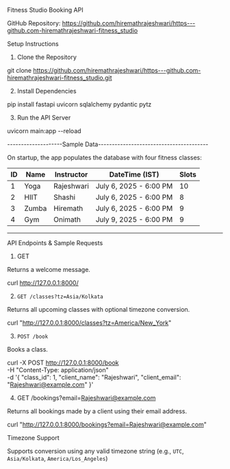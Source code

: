 Fitness Studio Booking API

GitHub Repository: https://github.com/hiremathrajeshwari/https---github.com-hiremathrajeshwari-fitness_studio


Setup Instructions

 1. Clone the Repository

git clone https://github.com/hiremathrajeshwari/https---github.com-hiremathrajeshwari-fitness_studio.git

2. Install Dependencies

pip install fastapi uvicorn sqlalchemy pydantic pytz


3. Run the API Server

uvicorn main:app --reload

--------------------Sample Data----------------------------------------

On startup, the app populates the database with four fitness classes:

| ID | Name  | Instructor | DateTime (IST)         | Slots |
| -- | ----- | ---------- | ---------------------- | ----- |
| 1  | Yoga  | Rajeshwari | July 6, 2025 - 6:00 PM | 10    |
| 2  | HIIT  | Shashi     | July 6, 2025 - 6:00 PM | 8     |
| 3  | Zumba | Hiremath   | July 6, 2025 - 6:00 PM | 9     |
| 4  | Gym   | Onimath    | July 9, 2025 - 6:00 PM | 9     |

-----------------------------------------------------------------------

API Endpoints & Sample Requests

1. GET

Returns a welcome message.

curl http://127.0.0.1:8000/


2. `GET /classes?tz=Asia/Kolkata`

Returns all upcoming classes with optional timezone conversion.


curl "http://127.0.0.1:8000/classes?tz=America/New_York"


3. `POST /book`

Books a class.

curl -X POST http://127.0.0.1:8000/book \
  -H "Content-Type: application/json" \
  -d '{
    "class_id": 1,
    "client_name": "Rajeshwari",
    "client_email": "Rajeshwari@example.com"
  }'

4. GET /bookings?email=Rajeshwari@example.com

Returns all bookings made by a client using their email address.

curl "http://127.0.0.1:8000/bookings?email=Rajeshwari@example.com"


Timezone Support

Supports conversion using any valid timezone string (e.g., `UTC`, `Asia/Kolkata`, `America/Los_Angeles`)
